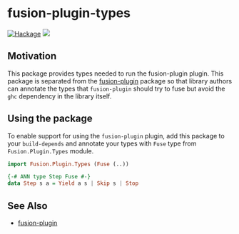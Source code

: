 # fusion-plugin-types

[![Hackage](https://img.shields.io/hackage/v/fusion-plugin-types.svg?style=flat)](https://hackage.haskell.org/package/fusion-plugin-types)
![](https://github.com/composewell/fusion-plugin-types/workflows/Haskell%20CI/badge.svg)

## Motivation

This package provides types needed to run the fusion-plugin
plugin. This package is separated from the
[fusion-plugin](https://github.com/composewell/fusion-plugin) package
so that library authors can annotate the types that `fusion-plugin`
should try to fuse but avoid the `ghc` dependency in the library
itself.

## Using the package

To enable support for using the `fusion-plugin` plugin, add this
package to your `build-depends` and annotate your types with `Fuse`
type from `Fusion.Plugin.Types` module.

```haskell
import Fusion.Plugin.Types (Fuse (..))

{-# ANN type Step Fuse #-}
data Step s a = Yield a s | Skip s | Stop
```

## See Also

* [fusion-plugin](https://github.com/composewell/fusion-plugin)
